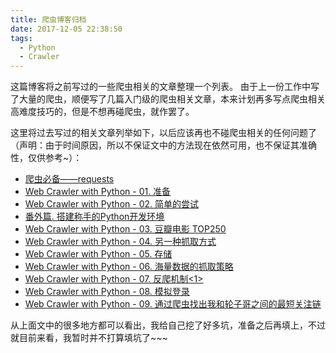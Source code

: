 ```yaml
---
title: 爬虫博客归档
date: 2017-12-05 22:38:50
tags:
  - Python
  - Crawler
---
```


这篇博客将之前写过的一些爬虫相关的文章整理一个列表。
由于上一份工作中写了大量的爬虫，顺便写了几篇入门级的爬虫相关文章，本来计划再多写点爬虫相关高难度技巧的，但是不想再碰爬虫，就作罢了。

这里将过去写过的相关文章列举如下，以后应该再也不碰爬虫相关的任何问题了（声明：由于时间原因，所以不保证文中的方法现在依然可用，也不保证其准确性，仅供参考\~）：

 - [爬虫必备——requests][1]
 - [Web Crawler with Python - 01. 准备][2]
 - [Web Crawler with Python - 02. 简单的尝试][3]
 - [番外篇. 搭建称手的Python开发环境][4]
 - [Web Crawler with Python - 03. 豆瓣电影 TOP250][5]
 - [Web Crawler with Python - 04. 另一种抓取方式][6]
 - [Web Crawler with Python - 05. 存储][7]
 - [Web Crawler with Python - 06. 海量数据的抓取策略][8]
 - [Web Crawler with Python - 07. 反爬机制<1>][9]
 - [Web Crawler with Python - 08. 模拟登录][10]
 - [Web Crawler with Python - 09. 通过爬虫找出我和轮子哥之间的最短关注链][11]

从上面文中的很多地方都可以看出，我给自己挖了好多坑，准备之后再填上，不过就目前来看，我暂时并不打算填坑了~~~

 [1]: https://zhuanlan.zhihu.com/p/20410446
 [2]: https://zhuanlan.zhihu.com/p/20413379
 [3]: https://zhuanlan.zhihu.com/p/20413828
 [4]: https://zhuanlan.zhihu.com/p/20416894
 [5]: https://zhuanlan.zhihu.com/p/20423182
 [6]: https://zhuanlan.zhihu.com/p/20430122
 [7]: https://zhuanlan.zhihu.com/p/20432575
 [8]: https://zhuanlan.zhihu.com/p/20435541
 [9]: https://zhuanlan.zhihu.com/p/20471442
 [10]: https://zhuanlan.zhihu.com/p/20494731
 [11]: https://zhuanlan.zhihu.com/p/20546546
 
